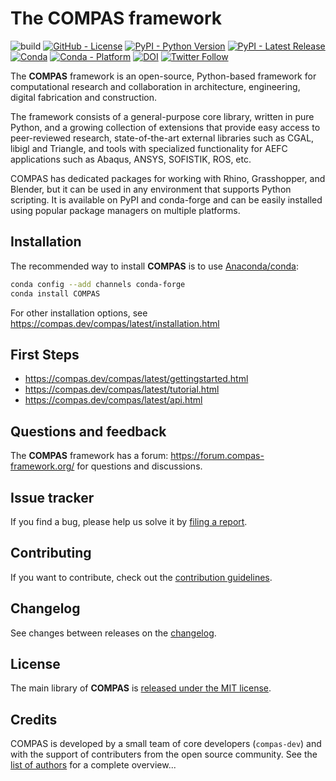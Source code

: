 # The COMPAS framework

![build](https://github.com/compas-dev/compas/workflows/build/badge.svg)
[![GitHub - License](https://img.shields.io/github/license/compas-dev/compas.svg)](https://github.com/compas-dev/compas)
[![PyPI - Python Version](https://img.shields.io/pypi/pyversions/COMPAS.svg)](https://pypi.python.org/project/COMPAS)
[![PyPI - Latest Release](https://img.shields.io/pypi/v/COMPAS.svg)](https://pypi.python.org/project/COMPAS)
[![Conda](https://img.shields.io/conda/v/conda-forge/compas)](https://anaconda.org/conda-forge/compas)
[![Conda - Platform](https://img.shields.io/conda/pn/conda-forge/compas)](https://anaconda.org/conda-forge/compas)
[![DOI](https://zenodo.org/badge/104857648.svg)](https://zenodo.org/badge/latestdoi/104857648)
[![Twitter Follow](https://img.shields.io/twitter/follow/compas_dev?style=social)](https://twitter.com/compas_dev)

The **COMPAS** framework is an open-source, Python-based framework for computational research and collaboration in architecture, engineering, digital fabrication and construction.

The framework consists of a general-purpose core library, written in pure Python, and a growing collection of extensions that provide easy access to peer-reviewed research, state-of-the-art external libraries such as CGAL, libigl and Triangle, and tools with specialized functionality for AEFC applications such as Abaqus, ANSYS, SOFISTIK, ROS, etc.

COMPAS has dedicated packages for working with Rhino, Grasshopper, and Blender, but it can be used in any environment that supports Python scripting. It is available on PyPI and conda-forge and can be easily installed using popular package managers on multiple platforms.

## Installation

The recommended way to install **COMPAS** is to use [Anaconda/conda](https://conda.io/docs/):

```bash
conda config --add channels conda-forge
conda install COMPAS
```

For other installation options, see <https://compas.dev/compas/latest/installation.html>

## First Steps

* <https://compas.dev/compas/latest/gettingstarted.html>
* <https://compas.dev/compas/latest/tutorial.html>
* <https://compas.dev/compas/latest/api.html>

## Questions and feedback

The **COMPAS** framework has a forum: <https://forum.compas-framework.org/>
for questions and discussions.

## Issue tracker

If you find a bug, please help us solve it by [filing a report](https://github.com/compas-dev/compas/issues).

## Contributing

If you want to contribute, check out the [contribution guidelines](https://compas.dev/compas/latest/devguide.html).

## Changelog

See changes between releases on the [changelog](https://compas.dev/compas/latest/changelog.html).

## License

The main library of **COMPAS** is [released under the MIT license](https://compas.dev/compas/latest/license.html).

## Credits

COMPAS is developed by a small team of core developers (`compas-dev`) and with the support of contributers from the open source community.
See the [list of authors](AUTHORS.md) for a complete overview...
